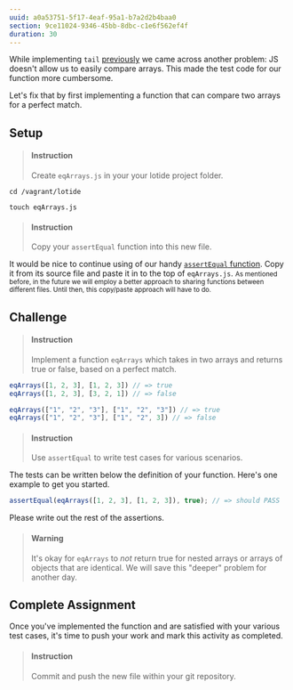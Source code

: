 ```yaml
---
uuid: a0a53751-5f17-4eaf-95a1-b7a2d2b4baa0
section: 9ce11024-9346-45bb-8dbc-c1e6f562ef4f
duration: 30
---
```


While implementing `tail` [previously](/fba20c56-49de-48cc-8ba1-fc7cf38821c8) we came across another problem: JS doesn't allow us to easily compare arrays. This made the test code for our function more cumbersome.

Let's fix that by first implementing a function that can compare two arrays for a perfect match.

## Setup

> #### Instruction 
> Create `eqArrays.js` in your your lotide project folder.

```shell
cd /vagrant/lotide
```

```shell
touch eqArrays.js
```

> #### Instruction 
> Copy your `assertEqual` function into this new file.

It would be nice to continue using of our handy [`assertEqual` function](/e41be440-3479-4185-a66f-d65435c3b7b2). Copy it from its source file and paste it in to the top of `eqArrays.js`. <small>As mentioned before, in the future we will employ a better approach to sharing functions between different files. Until then, this copy/paste approach will have to do.</small>

## Challenge

> #### Instruction
> Implement a function `eqArrays` which takes in two arrays and returns true or false, based on a perfect match. 

```javascript
eqArrays([1, 2, 3], [1, 2, 3]) // => true
eqArrays([1, 2, 3], [3, 2, 1]) // => false

eqArrays(["1", "2", "3"], ["1", "2", "3"]) // => true
eqArrays(["1", "2", "3"], ["1", "2", 3]) // => false
```

> #### Instruction 
> Use `assertEqual` to write test cases for various scenarios. 

The tests can be written below the definition of your function. Here's one example to get you started.

```javascript
assertEqual(eqArrays([1, 2, 3], [1, 2, 3]), true); // => should PASS
```

Please write out the rest of the assertions.

> #### Warning
> It's okay for `eqArrays` to _not_ return true for nested arrays or arrays of objects that are identical. We will save this "deeper" problem for another day. 

## Complete Assignment

Once you've implemented the function and are satisfied with your various test cases, it's time to push your work and mark this activity as completed.

> #### Instruction 
> Commit and push the new file within your git repository.

